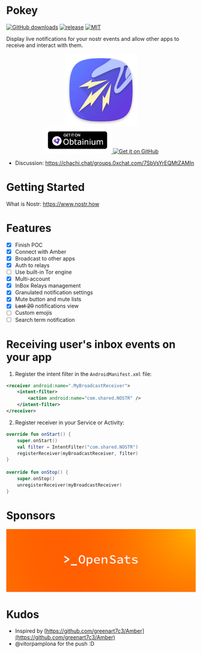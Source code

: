 # Pokey
[![GitHub downloads](https://img.shields.io/github/downloads/KoalaSat/pokey/total?label=Downloads&labelColor=27303D&color=0D1117&logo=github&logoColor=FFFFFF&style=flat)](https://github.com/KoalaSat/pokey/releases)
[![release](https://img.shields.io/github/v/release/KoalaSat/pokey)](https://github.com/KoalaSat/nostros/pokey)
[![MIT](https://img.shields.io/badge/license-MIT-blue)](https://github.com/KoalaSat/pokey/blob/main/LICENSE)

 Display live notifications for your nostr events and allow other apps to receive and interact with them.

<div align="center">
    <img src="./app/src/main/res/mipmap-xxxhdpi/ic_launcher.png" alt="Description of Image" />
</div>
<div align="center">
    <a href="https://github.com/ImranR98/Obtainium" target="_blank">
        <img src="./docs/obtainium.png" alt="Get it on Obtaininum" height="70" />
    </a>
<!--     <a src="https://github.com/zapstore/zapstore-cli" target="_blank">
        <img src="./docs/obtainium.png alt="Get it on Zap.Store" height="70" />
    </a> -->
    <a href="https://github.com/KoalaSat/pokey/releases" target="_blank">
        <img src="https://github.com/machiav3lli/oandbackupx/raw/034b226cea5c1b30eb4f6a6f313e4dadcbb0ece4/badge_github.png" alt="Get it on GitHub" height="70">
    </a>
</div>

- Discussion: https://chachi.chat/groups.0xchat.com/7SbVsYrEQMtZAMIn

# Getting Started

What is Nostr: https://www.nostr.how

# Features

- [x] Finish POC
- [x] Connect with Amber
- [x] Broadcast to other apps
- [x] Auth to relays
- [ ] Use built-in Tor engine
- [x] Multi-account
- [x] InBox Relays management
- [x] Granulated notification settings
- [x] Mute button and mute lists
- [x] ~~Last 20~~ notifications view
- [ ] Custom emojis
- [ ] Search term notification

# Receiving user's inbox events on your app

1. Register the intent filter in the `AndroidManifest.xml` file:
```xml
<receiver android:name=".MyBroadcastReceiver">
    <intent-filter>
        <action android:name="com.shared.NOSTR" />
    </intent-filter>
</receiver>
```
2. Register receiver in your Service or Activity:
```kotlin
override fun onStart() {
    super.onStart()
    val filter = IntentFilter("com.shared.NOSTR")
    registerReceiver(myBroadcastReceiver, filter)
}

override fun onStop() {
    super.onStop()
    unregisterReceiver(myBroadcastReceiver)
}

```

# Sponsors

<div align="center">
    <a href="https://opensats.org" target="_blank">
        <img src="./docs/opensats_logo.png" alt="Get it on Obtaininum" />
    </a>
</div>

# Kudos

- Inspired by [https://github.com/greenart7c3/Amber](https://github.com/greenart7c3/Amber)
- @vitorpamplona for the push :D
